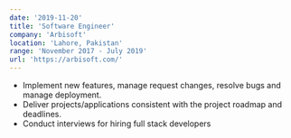 ```yaml
---
date: '2019-11-20'
title: 'Software Engineer'
company: 'Arbisoft'
location: 'Lahore, Pakistan'
range: 'November 2017 - July 2019'
url: 'https://arbisoft.com/'
---
```


- Implement new features, manage request changes, resolve bugs and manage deployment.
- Deliver projects/applications consistent with the project roadmap and deadlines.
- Conduct interviews for hiring full stack developers
